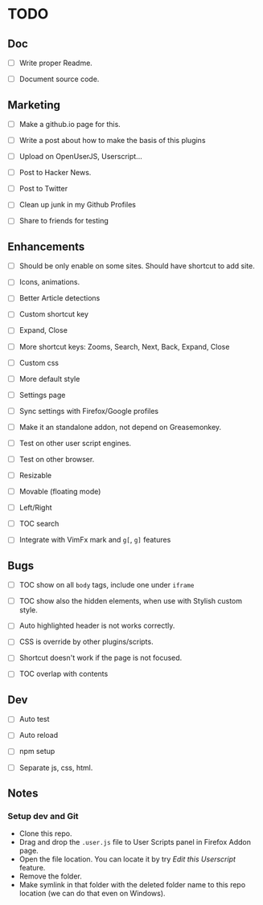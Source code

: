 TODO
=====


Doc
---

- [ ] Write proper Readme.
- [ ] Document source code.


Marketing
---------

- [ ] Make a github.io page for this.
- [ ] Write a post about how to make the basis of this plugins
- [ ] Upload on OpenUserJS, Userscript...
- [ ] Post to Hacker News.
- [ ] Post to Twitter
- [ ] Clean up junk in my Github Profiles
- [ ] Share to friends for testing


Enhancements
------------

- [ ] Should be only enable on some sites. Should have shortcut to add site.
- [ ] Icons, animations.
- [ ] Better Article detections
- [ ] Custom shortcut key
- [ ] Expand, Close
- [ ] More shortcut keys: Zooms, Search, Next, Back, Expand, Close
- [ ] Custom css
- [ ] More default style
- [ ] Settings page
- [ ] Sync settings with Firefox/Google profiles
- [ ] Make it an standalone addon, not depend on Greasemonkey.
- [ ] Test on other user script engines.
- [ ] Test on other browser.
- [ ] Resizable
- [ ] Movable (floating mode)
- [ ] Left/Right
- [ ] TOC search
- [ ] Integrate with VimFx mark and `g[`, `g]` features


Bugs
----

- [ ] TOC show on all `body` tags, include one under `iframe`
- [ ] TOC show also the hidden elements, when use with Stylish custom style.
- [ ] Auto highlighted header is not works correctly.
- [ ] CSS is override by other plugins/scripts.
- [ ] Shortcut doesn't work if the page is not focused.
- [ ] TOC overlap with contents


Dev
---

- [ ] Auto test
- [ ] Auto reload
- [ ] npm setup
- [ ] Separate js, css, html.


Notes
-----

### Setup dev and Git

- Clone this repo.
- Drag and drop the `.user.js` file to User Scripts panel in Firefox Addon page.
- Open the file location. You can locate it by try _Edit this Userscript_ feature.
- Remove the folder.
- Make symlink in that folder with the deleted folder name to this repo location (we can do that even on Windows).
